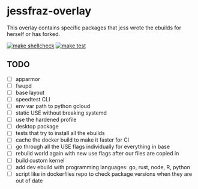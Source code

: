 # jessfraz-overlay

This overlay contains specific packages that jess wrote the ebuilds for
herself or has forked.

[![make shellcheck](https://github.com/jessfraz/jessfraz-overlay/workflows/make%20shellcheck/badge.svg)](https://github.com/jessfraz/jessfraz-overlay/actions?query=workflow%3A%22make+shellcheck%22+branch%3Amaster)
[![make test](https://github.com/jessfraz/jessfraz-overlay/workflows/make%20test/badge.svg)](https://github.com/jessfraz/jessfraz-overlay/actions?query=workflow%3A%22make+test%22+branch%3Amaster)

## TODO

- [ ] apparmor
- [ ] fwupd
- [ ] base layout
- [ ] speedtest CLI
- [ ] env var path to python gcloud
- [ ] static USE without breaking systemd
- [ ] use the hardened profile
- [ ] desktop package
- [ ] tests that try to install all the ebuilds
- [ ] cache the docker build to make it faster for CI
- [ ] go through all the USE flags individually for everything in base
- [ ] rebuild world again with new use flags after our files are copied in
- [ ] build custom kernel
- [ ] add dev ebuild with programming languages: go, rust, node, R, python
- [ ] script like in dockerfiles repo to check package versions when they are
      out of date

